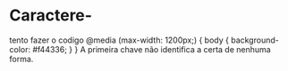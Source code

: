 # Caractere-
tento fazer o codigo @media (max-width: 1200px;) {     body {     background-color: #f44336;     } }    A primeira chave não identifica a certa de nenhuma forma.
